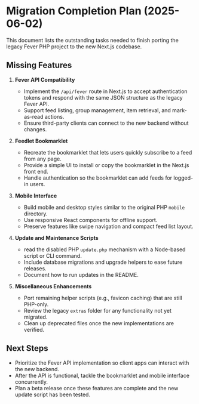 # Migration Completion Plan (2025-06-02)

This document lists the outstanding tasks needed to finish porting the legacy Fever PHP project to the new Next.js codebase.

## Missing Features

1. **Fever API Compatibility**
   - Implement the `/api/fever` route in Next.js to accept authentication tokens and respond with the same JSON structure as the legacy Fever API.
   - Support feed listing, group management, item retrieval, and mark-as-read actions.
   - Ensure third-party clients can connect to the new backend without changes.

2. **Feedlet Bookmarklet**
   - Recreate the bookmarklet that lets users quickly subscribe to a feed from any page.
   - Provide a simple UI to install or copy the bookmarklet in the Next.js front end.
   - Handle authentication so the bookmarklet can add feeds for logged-in users.

3. **Mobile Interface**
   - Build mobile and desktop styles similar to the original PHP `mobile` directory.
   - Use responsive React components for offline support.
   - Preserve features like swipe navigation and compact feed list layout.

4. **Update and Maintenance Scripts**
   - read the disabled PHP `update.php` mechanism with a Node-based script or CLI command.
   - Include database migrations and upgrade helpers to ease future releases.
   - Document how to run updates in the README.

5. **Miscellaneous Enhancements**
   - Port remaining helper scripts (e.g., favicon caching) that are still PHP-only.
   - Review the legacy `extras` folder for any functionality not yet migrated.
   - Clean up deprecated files once the new implementations are verified.

## Next Steps

- Prioritize the Fever API implementation so client apps can interact with the new backend.
- After the API is functional, tackle the bookmarklet and mobile interface concurrently.
- Plan a beta release once these features are complete and the new update script has been tested.

